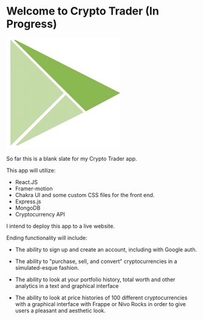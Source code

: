 # Welcome to Crypto Trader (In Progress)
![plot](./client/src/logocrypto.png)

So far this is a blank slate for my Crypto Trader app.

This app will utilize:
- React.JS
- Framer-motion
- Chakra UI and some custom CSS files for the front end.
- Express.js
- MongoDB
- Cryptocurrency API


I intend to deploy this app to a live website.

Ending functionality will include:

-   The ability to sign up and create an account, including with Google auth.

-   The ability to "purchase, sell, and convert" cryptocurrencies in a simulated-esque fashion.

-   The ability to look at your portfolio history, total worth and other analytics in a text and graphical interface

-   The ability to look at price histories of 100 different cryptocurrencies with a graphical interface with Frappe or Nivo Rocks in order to give users a pleasant and aesthetic look.
